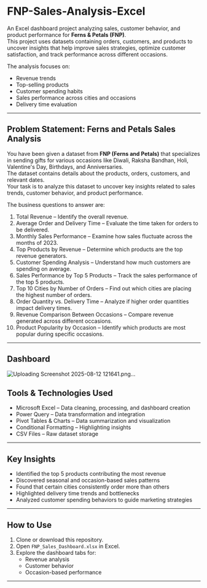 # FNP-Sales-Analysis-Excel

An Excel dashboard project analyzing sales, customer behavior, and product performance for **Ferns & Petals (FNP)**.  
This project uses datasets containing orders, customers, and products to uncover insights that help improve sales strategies, optimize customer satisfaction, and track performance across different occasions.  

The analysis focuses on:
- Revenue trends
- Top-selling products
- Customer spending habits
- Sales performance across cities and occasions
- Delivery time evaluation

---

## Problem Statement: Ferns and Petals Sales Analysis

You have been given a dataset from **FNP (Ferns and Petals)** that specializes in sending gifts for various occasions like Diwali, Raksha Bandhan, Holi, Valentine's Day, Birthdays, and Anniversaries.  
The dataset contains details about the products, orders, customers, and relevant dates.  
Your task is to analyze this dataset to uncover key insights related to sales trends, customer behavior, and product performance.

The business questions to answer are:

1. Total Revenue – Identify the overall revenue.  
2. Average Order and Delivery Time – Evaluate the time taken for orders to be delivered.  
3. Monthly Sales Performance – Examine how sales fluctuate across the months of 2023.  
4. Top Products by Revenue – Determine which products are the top revenue generators.  
5. Customer Spending Analysis – Understand how much customers are spending on average.  
6. Sales Performance by Top 5 Products – Track the sales performance of the top 5 products.  
7. Top 10 Cities by Number of Orders – Find out which cities are placing the highest number of orders.  
8. Order Quantity vs. Delivery Time – Analyze if higher order quantities impact delivery times.  
9. Revenue Comparison Between Occasions – Compare revenue generated across different occasions.  
10. Product Popularity by Occasion – Identify which products are most popular during specific occasions.  

---

## Dashboard
![Uploading Screenshot 2025-08-12 121641.png…]()


## Tools & Technologies Used
- Microsoft Excel – Data cleaning, processing, and dashboard creation
- Power Query – Data transformation and integration
- Pivot Tables & Charts – Data summarization and visualization
- Conditional Formatting – Highlighting insights
- CSV Files – Raw dataset storage

---

## Key Insights
- Identified the top 5 products contributing the most revenue
- Discovered seasonal and occasion-based sales patterns
- Found that certain cities consistently order more than others
- Highlighted delivery time trends and bottlenecks
- Analyzed customer spending behaviors to guide marketing strategies

---

## How to Use
1. Clone or download this repository.
2. Open `FNP_Sales_Dashboard.xlsx` in Excel.
3. Explore the dashboard tabs for:
   - Revenue analysis
   - Customer behavior
   - Occasion-based performance

---
